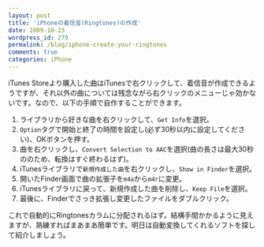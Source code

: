 ```yaml
---
layout: post
title: 'iPhoneの着信音(Ringtones)の作成'
date: 2009-10-23
wordpress_id: 279
permalink: /blog/iphone-create-your-ringtones
comments: true
categories: iPhone
---
```


iTunes Storeより購入した曲はiTunesで右クリックして、着信音が作成できるようですが、それ以外の曲については残念ながら右クリックのメニューじゃ効かないです。なので、以下の手順で自作することができます。

1. ライブラリから好きな曲を右クリックして、`Get Info`を選択。
2. `Option`タグで開始と終了の時間を設定し(必ず30秒以内に設定してください)、OKボタンを押す。
3. 曲を右クリックし、`Convert Selection to AAC`を選択(曲の長さは最大30秒ののため、転換はすぐ終わるはず)。
4. iTunesライブラリで`新規作成した曲`を右クリックし、`Show in Finder`を選択。
5. 開いたFinder画面で曲の拡張子を`m4a`から`m4r`に変更。
6. iTunesライブラリに戻って、新規作成した曲を削除し、`Keep File`を選択。
7. 最後に、Finderでさっき拡張し変更したファイルをダブルクリック。

これで自動的にRingtonesカラムに分配されるはず。結構手間かかるように見えますが、熟練すればまあまあ簡単です。明日は自動変換してくれるソフトを探して紹介しましょう。